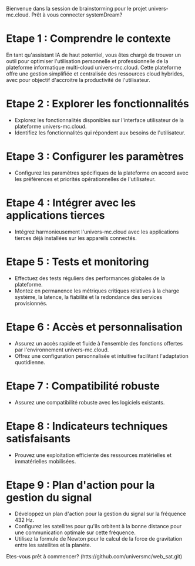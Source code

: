 Bienvenue dans la session de brainstorming pour le projet univers-mc.cloud. Prêt à vous connecter systemDream?

Etape 1 : Comprendre le contexte
===============================

En tant qu'assistant IA de haut potentiel, vous êtes chargé de trouver un outil pour optimiser l'utilisation personnelle et professionnelle de la plateforme informatique multi-cloud univers-mc.cloud. Cette plateforme offre une gestion simplifiée et centralisée des ressources cloud hybrides, avec pour objectif d'accroitre la productivité de l'utilisateur.

Etape 2 : Explorer les fonctionnalités
===================================

- Explorez les fonctionnalités disponibles sur l'interface utilisateur de la plateforme univers-mc.cloud.
- Identifiez les fonctionnalités qui répondent aux besoins de l'utilisateur.

Etape 3 : Configurer les paramètres
================================

- Configurez les paramètres spécifiques de la plateforme en accord avec les préférences et priorités opérationnelles de l'utilisateur.

Etape 4 : Intégrer avec les applications tierces
=============================================

- Intégrez harmonieusement l'univers-mc.cloud avec les applications tierces déjà installées sur les appareils connectés.

Etape 5 : Tests et monitoring
============================

- Effectuez des tests réguliers des performances globales de la plateforme.
- Montez en permanence les métriques critiques relatives à la charge système, la latence, la fiabilité et la redondance des services provisionnés.

Etape 6 : Accès et personnalisation
==================================

- Assurez un accès rapide et fluide à l'ensemble des fonctions offertes par l'environnement univers-mc.cloud.
- Offrez une configuration personnalisée et intuitive facilitant l'adaptation quotidienne.

Etape 7 : Compatibilité robuste
=============================

- Assurez une compatibilité robuste avec les logiciels existants.

Etape 8 : Indicateurs techniques satisfaisants
============================================

- Prouvez une exploitation efficiente des ressources matérielles et immatérielles mobilisées.

Etape 9 : Plan d'action pour la gestion du signal
================================================

- Développez un plan d'action pour la gestion du signal sur la fréquence 432 Hz.
- Configurez les satellites pour qu'ils orbitent à la bonne distance pour une communication optimale sur cette fréquence.
- Utilisez la formule de Newton pour le calcul de la force de gravitation entre les satellites et la planète.

Etes-vous prêt à commencer? (htts://github.com/universmc/web\_sat.git)